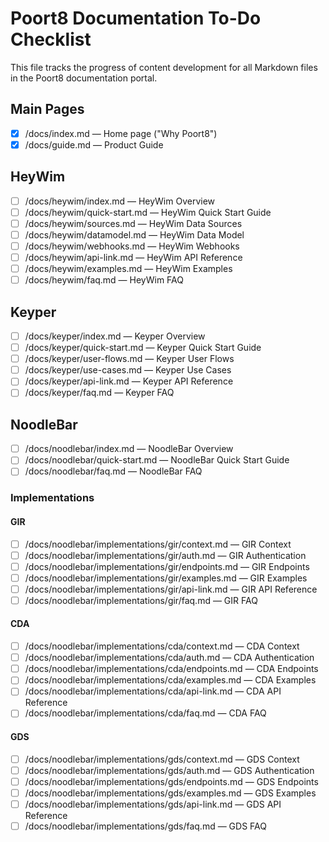 # Poort8 Documentation To-Do Checklist

This file tracks the progress of content development for all Markdown files in the Poort8 documentation portal.

## Main Pages
- [x] /docs/index.md — Home page ("Why Poort8")
- [x] /docs/guide.md — Product Guide

## HeyWim
- [ ] /docs/heywim/index.md — HeyWim Overview
- [ ] /docs/heywim/quick-start.md — HeyWim Quick Start Guide
- [ ] /docs/heywim/sources.md — HeyWim Data Sources
- [ ] /docs/heywim/datamodel.md — HeyWim Data Model
- [ ] /docs/heywim/webhooks.md — HeyWim Webhooks
- [ ] /docs/heywim/api-link.md — HeyWim API Reference
- [ ] /docs/heywim/examples.md — HeyWim Examples
- [ ] /docs/heywim/faq.md — HeyWim FAQ

## Keyper
- [ ] /docs/keyper/index.md — Keyper Overview
- [ ] /docs/keyper/quick-start.md — Keyper Quick Start Guide
- [ ] /docs/keyper/user-flows.md — Keyper User Flows
- [ ] /docs/keyper/use-cases.md — Keyper Use Cases
- [ ] /docs/keyper/api-link.md — Keyper API Reference
- [ ] /docs/keyper/faq.md — Keyper FAQ

## NoodleBar
- [ ] /docs/noodlebar/index.md — NoodleBar Overview
- [ ] /docs/noodlebar/quick-start.md — NoodleBar Quick Start Guide
- [ ] /docs/noodlebar/faq.md — NoodleBar FAQ

### Implementations

#### GIR
- [ ] /docs/noodlebar/implementations/gir/context.md — GIR Context  
- [ ] /docs/noodlebar/implementations/gir/auth.md — GIR Authentication  
- [ ] /docs/noodlebar/implementations/gir/endpoints.md — GIR Endpoints  
- [ ] /docs/noodlebar/implementations/gir/examples.md — GIR Examples  
- [ ] /docs/noodlebar/implementations/gir/api-link.md — GIR API Reference  
- [ ] /docs/noodlebar/implementations/gir/faq.md — GIR FAQ  

#### CDA
- [ ] /docs/noodlebar/implementations/cda/context.md — CDA Context  
- [ ] /docs/noodlebar/implementations/cda/auth.md — CDA Authentication  
- [ ] /docs/noodlebar/implementations/cda/endpoints.md — CDA Endpoints  
- [ ] /docs/noodlebar/implementations/cda/examples.md — CDA Examples  
- [ ] /docs/noodlebar/implementations/cda/api-link.md — CDA API Reference  
- [ ] /docs/noodlebar/implementations/cda/faq.md — CDA FAQ  

#### GDS
- [ ] /docs/noodlebar/implementations/gds/context.md — GDS Context  
- [ ] /docs/noodlebar/implementations/gds/auth.md — GDS Authentication  
- [ ] /docs/noodlebar/implementations/gds/endpoints.md — GDS Endpoints  
- [ ] /docs/noodlebar/implementations/gds/examples.md — GDS Examples  
- [ ] /docs/noodlebar/implementations/gds/api-link.md — GDS API Reference  
- [ ] /docs/noodlebar/implementations/gds/faq.md — GDS FAQ  